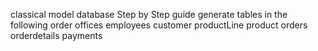 classical model database 
Step by Step guide 
generate tables  in the following order
offices 
employees
customer
productLine
product
orders
orderdetails
payments
